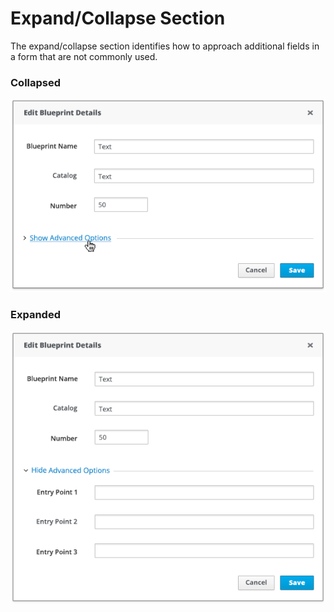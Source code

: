 # Expand/Collapse Section

The expand/collapse section identifies how to approach additional fields in a form that are not commonly used.

### Collapsed
![Image of collapsed section](./img/advanced-options-collapsed.png)

### Expanded
![Image of expanded section](./img/advanced-options-expanded.png)
